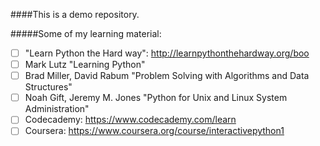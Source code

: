####This is a demo repository. 

#####Some of my learning material:

- [ ] "Learn Python the Hard way": http://learnpythonthehardway.org/boo
- [ ] Mark Lutz "Learning Python"
- [ ] Brad Miller, David Rabum "Problem Solving with Algorithms and Data Structures"
- [ ] Noah Gift, Jeremy M. Jones "Python for Unix and Linux System Administration"
- [ ] Codecademy: https://www.codecademy.com/learn
- [ ] Coursera: https://www.coursera.org/course/interactivepython1
